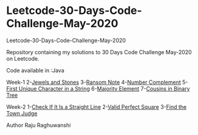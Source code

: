 # Leetcode-30-Days-Code-Challenge-May-2020
 Leetcode-30-Days-Code-Challenge-May-2020

 Repository containing my solutions to 30 Days Code Challenge May-2020 on Leetcode.

 Code available in :Java

 Week-1
 2-[Jewels and Stones](https://leetcode.com/explore/challenge/card/may-leetcoding-challenge/534/week-1-may-1st-may-7th/3317/)
 3-[Ransom Note](https://leetcode.com/explore/challenge/card/may-leetcoding-challenge/534/week-1-may-1st-may-7th/3318/)
 4-[Number Complement](https://leetcode.com/explore/challenge/card/may-leetcoding-challenge/534/week-1-may-1st-may-7th/3319/)
 5-[First Unique Character in a String](https://leetcode.com/explore/challenge/card/may-leetcoding-challenge/534/week-1-may-1st-may-7th/3320/)
 6-[Majority Element](https://leetcode.com/explore/challenge/card/may-leetcoding-challenge/534/week-1-may-1st-may-7th/3321/)
 7-[Cousins in Binary Tree](https://leetcode.com/explore/challenge/card/may-leetcoding-challenge/534/week-1-may-1st-may-7th/3322/)

 Week-2
 1-[Check If It Is a Straight Line](https://leetcode.com/explore/challenge/card/may-leetcoding-challenge/535/week-2-may-8th-may-14th/3323/)
 2-[Valid Perfect Square](https://leetcode.com/explore/challenge/card/may-leetcoding-challenge/535/week-2-may-8th-may-14th/3324/)
 3-[Find the Town Judge](https://leetcode.com/explore/challenge/card/may-leetcoding-challenge/535/week-2-may-8th-may-14th/3325/)


 Author
 Raju Raghuwanshi
